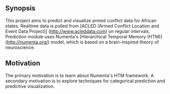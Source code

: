 ## Synopsis

This project aims to predict and visualize armed conflict data for African states. 
Realtime data is pulled from [ACLED (Armed Conflict Location and Event Data Project)] (http://www.acleddata.com) on regular intervals.
Prediction module uses Numenta's [Hierarchical Temporal Memory (HTM)] (http://numenta.org/) model, which is based on a brain-inspired theory of neuroscience.

## Motivation

The primary motivation is to learn about Numenta's HTM framework. 
A secondary motivation is to explore techniques for categorical prediction and predictive visualization.

